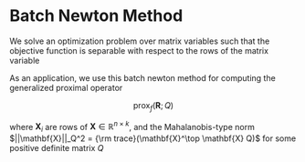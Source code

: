 # Batch Newton Method

We solve an optimization problem over matrix variables such that the objective function is separable with respect to the rows of the matrix variable

As an application, we use this batch newton method for computing the generalized proximal operator

$$\mathrm{prox}_f(\mathbf{R};Q)$$

where $\mathbf{X}_i$ are rows of $\mathbf{X}\in\mathbb{R}^{n\times k}$, and the Mahalanobis-type norm $||\mathbf{X}||_Q^2 = {\rm trace}(\mathbf{X}^\top \mathbf{X} Q)$ for some positive definite matrix $Q$

